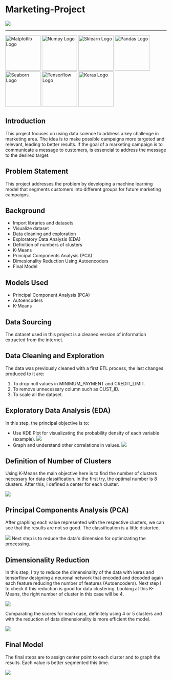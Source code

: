 # Marketing-Project
![](images/marketing-introduction.jpg)

---
<img src="images/matplotlib-logo.png" alt="Matplotlib Logo" width="110"/> <img src="images/numpy-logo.png" alt="Numpy Logo" width="110"/> <img src="images/sklearn-logo.png" alt="Sklearn Logo" width="110"/> <img src="images/pandas-logo.jpg" alt="Pandas Logo" width="110"/> <img src="images/seaborn-logo.png" alt="Seaborn Logo" width="110"/>  <img src="images/tensorflow-logo.jpg" alt="Tensorflow Logo" width="110"/> <img src="images/keras-logo.jpg" alt="Keras Logo" width="110"/>

## Introduction
This project focuses on using data science to address a key challenge in marketing area. The idea is to make possible campaigns more targeted and relevant, leading to better results. If the goal of a marketing campaign is to communicate a message to customers, is essencial to address the message to the desired target.

## Problem Statement
This project addresses the problem by developing a machine learning model that segments customers into different groups for future marketing campaigns.

## Background
- Import libraries and datasets
- Visualize dataset
- Data cleaning and exploration
- Exploratory Data Analysis (EDA)
- Definition of numbers of clusters
- K-Means
- Principal Components Analysis (PCA)
- Dimesionality Reduction Using Autoencoders
- Final Model

## Models Used
- Principal Component Analysis (PCA)
- Autoencoders
- K-Means

## Data Sourcing
The dataset used in this project is a cleaned version of information extracted from the internet. 

## Data Cleaning and Exploration
The data was previously cleaned with a first ETL process, the last changes produced to it are:
1) To drop null values in MINIMUM_PAYMENT and CREDIT_LIMIT.
2) To remove unnecessary column such as CUST_ID.
3) To scale all the dataset.

## Exploratory Data Analysis (EDA)
In this step, the principal objective is to:
- Use KDE Plot  for visualizating the probability density of each variable (example).
  ![](images/credit-limit-kdeplot.jpg)
- Graph and understand other correlations in values.
  ![](images/correlations.png)
  
## Definition of Number of Clusters
Using K-Means the main objective here is to find the number of clusters necessary for data classification. In the first try, the optimal number is 8 clusters. After this, I defined a center for each cluster.

 ![](images/kmeans-proof1.png)

## Principal Components Analysis (PCA)
After graphing each value represented with the respective clusters, we can see that the results are not so good. The classification is a little distorted.

 ![](images/clusters-proof1.png)
Next step is to reduce the data's dimension for optimizating the processing.

## Dimensionality Reduction
In this step, I try to reduce the dimensinality of the data with keras and tensorflow designing a neuronal network that encoded and decoded again each feature reducing the number of features (Autoencoders). 
Next step I to check if this reduction is good for data clustering. Looking at this K-Means, the right number of cluster in this case will be 4.

 ![](images/kmeans-autoencoders-proof2.png)

Comparating the scores for each case, definitely using 4 or 5 clusters and with the reduction of data dimensionality is more efficient the model.

 ![](images/kmeans-comparation.png)

 ## Final Model
The final steps are to assign center point to each cluster and to graph the results. Each value is better segmented this time.

 ![](images/clusters-finalproof.png)
